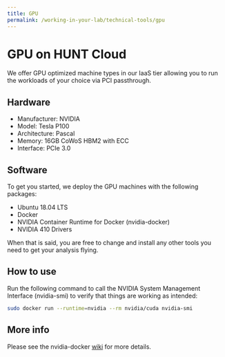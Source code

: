 ```yaml
---
title: GPU
permalink: /working-in-your-lab/technical-tools/gpu
---
```


# GPU on HUNT Cloud

We offer GPU optimized machine types in our IaaS tier allowing you to run the workloads of your choice via PCI passthrough.

## Hardware

- Manufacturer: NVIDIA
- Model: Tesla P100
- Architecture: Pascal
- Memory: 16GB CoWoS HBM2 with ECC
- Interface: PCIe 3.0

## Software

To get you started, we deploy the GPU machines with the following packages:

- Ubuntu 18.04 LTS
- Docker
- NVIDIA Container Runtime for Docker (nvidia-docker)
- NVIDIA 410 Drivers

When that is said, you are free to change and install any other tools you need to get your analysis flying.

## How to use

Run the following command to call the NVIDIA System Management Interface (nvidia-smi) to verify that things are working as intended:

```bash
sudo docker run --runtime=nvidia --rm nvidia/cuda nvidia-smi
```

## More info

Please see the nvidia-docker [wiki](https://github.com/NVIDIA/nvidia-docker/wiki) for more details.

